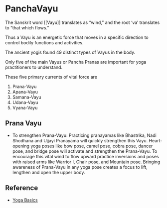 # PanchaVayu


The Sanskrit word [[Vayu]] translates as “wind,” and the root ‘va’ translates to “that which flows.”

Thus a Vayu is an energetic force that moves in a specific direction to control bodily functions and activities.

The ancient yogis found 49 distinct types of Vayus in the body.

Only five of the main Vayus or Pancha Pranas are important for yoga practitioners to understand.

These five primary currents of vital force are

1. Prana-Vayu
2. Apana-Vayu
3. Samana-Vayu
4. Udana-Vayu
5. Vyana-Vayu


## Prana Vayu

- To strengthen Prana-Vayu: Practicing pranayamas like Bhastrika, Nadi Shodhana and Ujjayi Pranayama will quickly strengthen this Vayu.  Heart-opening yoga poses like bow pose, camel pose, cobra pose, dancer pose, and bridge pose will activate and strengthen the Prana-Vayu. To encourage this vital wind to flow upward practice inversions and poses with raised arms like Warrior I, Chair pose, and Mountain pose. Bringing awareness of Prana-Vayu in any yoga pose creates a focus to lift, lengthen and open the upper body.


## Reference

- [Yoga Basics](https://www.yogabasics.com/learn/the-five-vayus/)